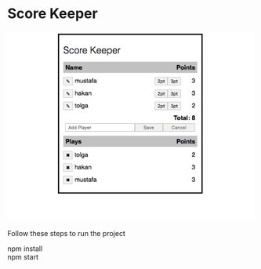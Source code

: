 # Score Keeper

<img src="example.png" />

Follow these steps to run the project<br>

npm install<br>
npm start
